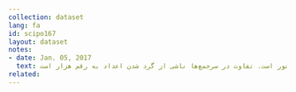 ```yaml
---
collection: dataset
lang: fa
id: scipo167
layout: dataset
notes: 
- date: Jan. 05, 2017
  text: ارقام سال‌های ۱۳۸۵ و ۱۳۹۰ مربوط به نتایج سرشماری‌های عمومی نفوس و مسکن کشور است. تفاوت در سرجمع‌ها ناشی از گرد شدن اعداد به رقم هزار است.
related:
---
```


